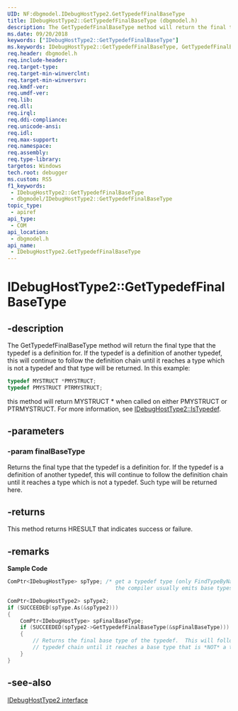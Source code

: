 ```yaml
---
UID: NF:dbgmodel.IDebugHostType2.GetTypedefFinalBaseType
title: IDebugHostType2::GetTypedefFinalBaseType (dbgmodel.h)
description: The GetTypedefFinalBaseType method will return the final type that the typedef is a definition for.
ms.date: 09/20/2018
keywords: ["IDebugHostType2::GetTypedefFinalBaseType"]
ms.keywords: IDebugHostType2::GetTypedefFinalBaseType, GetTypedefFinalBaseType, IDebugHostType2.GetTypedefFinalBaseType, IDebugHostType2::GetTypedefFinalBaseType, IDebugHostType2.GetTypedefFinalBaseType
req.header: dbgmodel.h
req.include-header: 
req.target-type: 
req.target-min-winverclnt: 
req.target-min-winversvr: 
req.kmdf-ver: 
req.umdf-ver: 
req.lib: 
req.dll: 
req.irql: 
req.ddi-compliance: 
req.unicode-ansi: 
req.idl: 
req.max-support: 
req.namespace: 
req.assembly: 
req.type-library: 
targetos: Windows
tech.root: debugger
ms.custom: RS5
f1_keywords:
 - IDebugHostType2::GetTypedefFinalBaseType
 - dbgmodel/IDebugHostType2::GetTypedefFinalBaseType
topic_type:
 - apiref
api_type:
 - COM
api_location:
 - dbgmodel.h
api_name:
 - IDebugHostType2.GetTypedefFinalBaseType
---
```


# IDebugHostType2::GetTypedefFinalBaseType


## -description

The GetTypedefFinalBaseType method will return the final type that the typedef is a definition for. If the typedef is a definition of another typedef, this will continue to follow the definition chain until it reaches a type which is not a typedef and that type will be returned. In this example: 

```cpp
typedef MYSTRUCT *PMYSTRUCT;
typedef PMYSTRUCT PTRMYSTRUCT;
```

this method will return MYSTRUCT * when called on either PMYSTRUCT or PTRMYSTRUCT. For more information, see [IDebugHostType2::IsTypedef](nf-dbgmodel-idebughosttype2-istypedef.md).

## -parameters

### -param finalBaseType

Returns the final type that the typedef is a definition for. If the typedef is a definition of another typedef, this will continue to follow the definition chain until it reaches a type which is not a typedef. Such type will be returned here.

## -returns

This method returns HRESULT that indicates success or failure.

## -remarks

**Sample Code**

```cpp
ComPtr<IDebugHostType> spType; /* get a typedef type (only FindTypeByName since 
                                  the compiler usually emits base types for data) */

ComPtr<IDebugHostType2> spType2;
if (SUCCEEDED(spType.As(&spType2)))
{
    ComPtr<IDebugHostType> spFinalBaseType;
    if (SUCCEEDED(spType2->GetTypedefFinalBaseType(&spFinalBaseType)))
    {
        // Returns the final base type of the typedef.  This will follow the 
        // typedef chain until it reaches a base type that is *NOT* a typedef.
    }
}
```

## -see-also

[IDebugHostType2 interface](nn-dbgmodel-idebughosttype2.md)

